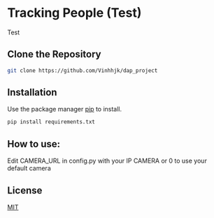 # Tracking People (Test)
Test

## Clone the Repository
```bash
git clone https://github.com/Vinhhjk/dap_project
```
## Installation

Use the package manager [pip](https://pip.pypa.io/en/stable/) to install.

```bash
pip install requirements.txt
```

## How to use: 
Edit CAMERA_URL in config.py with your IP CAMERA or 0 to use your default camera
## License

[MIT](https://choosealicense.com/licenses/mit/)